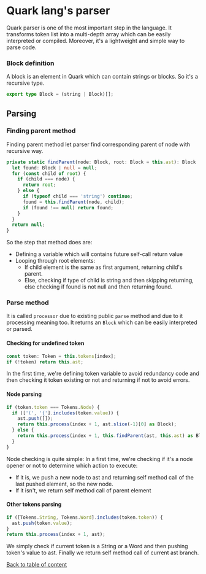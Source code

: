 # Quark lang's parser
Quark parser is one of the most important step in the language. It transforms token list into a multi-depth array which can be easily interpreted or compiled. Moreover, it's a lightweight and simple way to parse code.

### Block definition
A block is an element in Quark which can contain strings or blocks. So it's a recursive type.
```ts
export type Block = (string | Block)[];
```

## Parsing

### Finding parent method
Finding parent method let parser find corresponding parent of node with recursive way.
```ts
private static findParent(node: Block, root: Block = this.ast): Block | null {
  let found: Block | null = null;
  for (const child of root) {
    if (child === node) {
      return root;
    } else {
      if (typeof child === 'string') continue;
      found = this.findParent(node, child);
      if (found !== null) return found;
    }
  }
  return null;
}
```

So the step that method does are:
 - Defining a variable which will contains future self-call return value
 - Looping through root elements:
   - If child element is the same as first argument, returning child's parent.
   - Else, checking if type of child is string and then skipping returning, else checking if found is not null and then returning found.
    
### Parse method
It is called `processor` due to existing public `parse` method and due to it processing meaning too. It returns an `Block` which can be easily interpreted or parsed.

#### Checking for undefined token
```ts
const token: Token = this.tokens[index];
if (!token) return this.ast;
```

In the first time, we're defining token variable to avoid redundancy code and then checking it token existing or not and returning if not to avoid errors.

#### Node parsing
```ts
if (token.token === Tokens.Node) {
  if (['(', '{'].includes(token.value)) {
    ast.push([]);
    return this.process(index + 1, ast.slice(-1)[0] as Block);
  } else {
    return this.process(index + 1, this.findParent(ast, this.ast) as Block);
  }
}
```
Node checking is quite simple: In a first time, we're checking if it's a node opener or not to determine which action to execute:
 - If it is, we push a new node to ast and returning self method call of the last pushed element, so the new node.
 - If it isn't, we return self method call of parent element

#### Other tokens parsing

```ts
if ([Tokens.String, Tokens.Word].includes(token.token)) {
  ast.push(token.value);
}
return this.process(index + 1, ast);
```

We simply check if current token is a String or a Word and then pushing token's value to ast.
Finally we return self method call of current ast branch.

[Back to table of content](../README.md)
